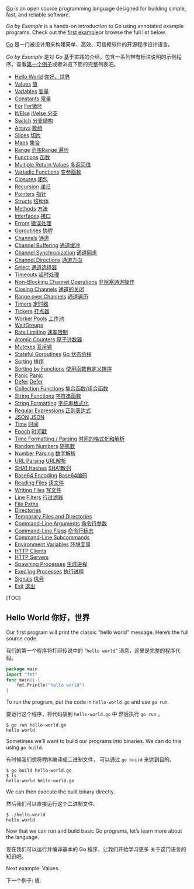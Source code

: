 [Go](http://golang.org/) is an open source programming language designed for building simple, fast, and reliable software.

*Go by Example* is a hands-on introduction to Go using annotated example programs. Check out the [first example](https://gobyexample.com/hello-world)or browse the full list below.

[Go](http://golang.org/) 是一门被设计用来构建简单、高效、可信赖软件的开源程序设计语言。

*Go by Example* 是对 Go 基于实践的介绍，包含一系列带有标注说明的示例程序。查看[第一个例子](https://gobyexample.xgwang.me/hello-world)或者浏览下面的完整列表吧。

- [Hello World](https://gobyexample.com/hello-world)  [你好，世界](https://gobyexample.xgwang.me/hello-world.html)
- [Values](https://gobyexample.com/values) [值](https://gobyexample.xgwang.me/values.html)
- [Variables](https://gobyexample.com/variables) [变量](https://gobyexample.xgwang.me/variables.html)
- [Constants](https://gobyexample.com/constants) [常量](https://gobyexample.xgwang.me/constants.html)
- [For](https://gobyexample.com/for) [For循环](https://gobyexample.xgwang.me/for.html)
- [If/Else](https://gobyexample.com/if-else) [if/else 分支](https://gobyexample.xgwang.me/if-else.html)
- [Switch](https://gobyexample.com/switch) [分支结构](https://gobyexample.xgwang.me/switch.html)
- [Arrays](https://gobyexample.com/arrays) [数组](https://gobyexample.xgwang.me/arrays.html)
- [Slices](https://gobyexample.com/slices) [切片](https://gobyexample.xgwang.me/slices.html)
- [Maps](https://gobyexample.com/maps) [集合](https://gobyexample.xgwang.me/maps.html)
- [Range](https://gobyexample.com/range) [范围Range 遍历](https://gobyexample.xgwang.me/range.html)
- [Functions](https://gobyexample.com/functions) [函数](https://gobyexample.xgwang.me/functions.html)
- [Multiple Return Values](https://gobyexample.com/multiple-return-values) [多返回值](https://gobyexample.xgwang.me/multiple-return-values.html)
- [Variadic Functions](https://gobyexample.com/variadic-functions) [变参函数](https://gobyexample.xgwang.me/variadic-functions.html)
- [Closures](https://gobyexample.com/closures) [闭包](https://gobyexample.xgwang.me/closures.html)
- [Recursion](https://gobyexample.com/recursion) [递归](https://gobyexample.xgwang.me/recursion.html)
- [Pointers](https://gobyexample.com/pointers) [指针](https://gobyexample.xgwang.me/pointers.html)
- [Structs](https://gobyexample.com/structs) [结构体](https://gobyexample.xgwang.me/structs.html)
- [Methods](https://gobyexample.com/methods) [方法](https://gobyexample.xgwang.me/methods.html)
- [Interfaces](https://gobyexample.com/interfaces) [接口](https://gobyexample.xgwang.me/interfaces.html)
- [Errors](https://gobyexample.com/errors) [错误处理](https://gobyexample.xgwang.me/errors.html)
- [Goroutines](https://gobyexample.com/goroutines) [协程](https://gobyexample.xgwang.me/goroutines.html)
- [Channels](https://gobyexample.com/channels) [通道](https://gobyexample.xgwang.me/channels.html)
- [Channel Buffering](https://gobyexample.com/channel-buffering) [通道缓冲](https://gobyexample.xgwang.me/channel-buffering.html)
- [Channel Synchronization](https://gobyexample.com/channel-synchronization) [通道同步](https://gobyexample.xgwang.me/channel-synchronization.html)
- [Channel Directions](https://gobyexample.com/channel-directions) [通道方向](https://gobyexample.xgwang.me/channel-directions.html)
- [Select](https://gobyexample.com/select) [通道选择器](https://gobyexample.xgwang.me/select.html)
- [Timeouts](https://gobyexample.com/timeouts) [超时处理](https://gobyexample.xgwang.me/timeouts.html)
- [Non-Blocking Channel Operations](https://gobyexample.com/non-blocking-channel-operations) [非阻塞通道操作](https://gobyexample.xgwang.me/non-blocking-channel-operations.html)
- [Closing Channels](https://gobyexample.com/closing-channels) [通道的关闭](https://gobyexample.xgwang.me/closing-channels.html)
- [Range over Channels](https://gobyexample.com/range-over-channels) [通道遍历](https://gobyexample.xgwang.me/range-over-channels.html)
- [Timers](https://gobyexample.com/timers) [定时器](https://gobyexample.xgwang.me/timers.html)
- [Tickers](https://gobyexample.com/tickers) [打点器](https://gobyexample.xgwang.me/tickers.html)
- [Worker Pools](https://gobyexample.com/worker-pools) [工作池](https://gobyexample.xgwang.me/worker-pools.html)
- [WaitGroups](https://gobyexample.com/waitgroups)
- [Rate Limiting](https://gobyexample.com/rate-limiting) [速率限制](https://gobyexample.xgwang.me/rate-limiting.html)
- [Atomic Counters](https://gobyexample.com/atomic-counters) [原子计数器](https://gobyexample.xgwang.me/atomic-counters.html)
- [Mutexes](https://gobyexample.com/mutexes) [互斥锁](https://gobyexample.xgwang.me/mutexes.html)
- [Stateful Goroutines](https://gobyexample.com/stateful-goroutines) [Go 状态协程](https://gobyexample.xgwang.me/stateful-goroutines.html)
- [Sorting](https://gobyexample.com/sorting) [排序](https://gobyexample.xgwang.me/sorting.html)
- [Sorting by Functions](https://gobyexample.com/sorting-by-functions) [使用函数自定义排序](https://gobyexample.xgwang.me/sorting-by-functions.html)
- [Panic](https://gobyexample.com/panic) [Panic](https://gobyexample.xgwang.me/panic.html)
- [Defer](https://gobyexample.com/defer) [Defer](https://gobyexample.xgwang.me/defer.html)
- [Collection Functions](https://gobyexample.com/collection-functions) [集合函数/组合函数](https://gobyexample.xgwang.me/collection-functions.html)
- [String Functions](https://gobyexample.com/string-functions) [字符串函数](https://gobyexample.xgwang.me/string-functions.html)
- [String Formatting](https://gobyexample.com/string-formatting) [字符串格式化](https://gobyexample.xgwang.me/string-formatting.html)
- [Regular Expressions](https://gobyexample.com/regular-expressions) [正则表达式](https://gobyexample.xgwang.me/regular-expressions.html)
- [JSON](https://gobyexample.com/json) [JSON](https://gobyexample.xgwang.me/json.html)
- [Time](https://gobyexample.com/time) [时间](https://gobyexample.xgwang.me/time.html)
- [Epoch](https://gobyexample.com/epoch) [时间戳](https://gobyexample.xgwang.me/epoch.html)
- [Time Formatting / Parsing](https://gobyexample.com/time-formatting-parsing) [时间的格式化和解析](https://gobyexample.xgwang.me/time-formatting-parsing.html)
- [Random Numbers](https://gobyexample.com/random-numbers) [随机数](https://gobyexample.xgwang.me/random-numbers.html)
- [Number Parsing](https://gobyexample.com/number-parsing) [数字解析](https://gobyexample.xgwang.me/number-parsing.html)
- [URL Parsing](https://gobyexample.com/url-parsing) [URL解析](https://gobyexample.xgwang.me/url-parsing.html)
- [SHA1 Hashes](https://gobyexample.com/sha1-hashes) [SHA1散列](https://gobyexample.xgwang.me/sha1-hashes.html)
- [Base64 Encoding](https://gobyexample.com/base64-encoding) [Base64编码](https://gobyexample.xgwang.me/base64-encoding.html)
- [Reading Files](https://gobyexample.com/reading-files) [读文件](https://gobyexample.xgwang.me/reading-files.html)
- [Writing Files](https://gobyexample.com/writing-files) [写文件](https://gobyexample.xgwang.me/writing-files.html)
- [Line Filters](https://gobyexample.com/line-filters) [行过滤器](https://gobyexample.xgwang.me/line-filters.html)
- [File Paths](https://gobyexample.com/file-paths)
- [Directories](https://gobyexample.com/directories)
- [Temporary Files and Directories](https://gobyexample.com/temporary-files-and-directories)
- [Command-Line Arguments](https://gobyexample.com/command-line-arguments) [命令行参数](https://gobyexample.xgwang.me/command-line-arguments.html)
- [Command-Line Flags](https://gobyexample.com/command-line-flags) [命令行标志](https://gobyexample.xgwang.me/command-line-flags.html)
- [Command-Line Subcommands](https://gobyexample.com/command-line-subcommands)
- [Environment Variables](https://gobyexample.com/environment-variables) [环境变量](https://gobyexample.xgwang.me/environment-variables.html)
- [HTTP Clients](https://gobyexample.com/http-clients)
- [HTTP Servers](https://gobyexample.com/http-servers)
- [Spawning Processes](https://gobyexample.com/spawning-processes) [生成进程](https://gobyexample.xgwang.me/spawning-processes.html)
- [Exec'ing Processes](https://gobyexample.com/execing-processes) [执行进程](https://gobyexample.xgwang.me/execing-processes.html)
- [Signals](https://gobyexample.com/signals) [信号](https://gobyexample.xgwang.me/signals.html)
- [Exit](https://gobyexample.com/exit) [退出](https://gobyexample.xgwang.me/exit.html)


[TOC]

## Hello World 你好，世界

Our first program will print the classic “hello world” message. Here’s the full source code.

我们的第一个程序将打印传说中的 “`hello world`“ 消息，这里是完整的程序代码。

```go
package main
import "fmt"
func main() {
    fmt.Println("hello world")
}
```

To run the program, put the code in `hello-world.go` and use `go run`.

要运行这个程序，将代码放到 `hello-world.go` 中 然后执行 `go run` 。

```shell
$ go run hello-world.go
hello world
```

Sometimes we’ll want to build our programs into binaries. We can do this using `go build`.

有时候我们想将程序编译成二进制文件， 可以通过 `go build` 来达到目的。

```shell
$ go build hello-world.go
$ ls
hello-world	hello-world.go
```

We can then execute the built binary directly.

然后我们可以直接运行这个二进制文件。

```shell
$ ./hello-world
hello world
```

Now that we can run and build basic Go programs, let’s learn more about the language.

现在我们可以运行并编译基本的 Go 程序，让我们开始学习更多 关于这门语言的知识吧。

Next example: Values.

下一个例子: 值.











